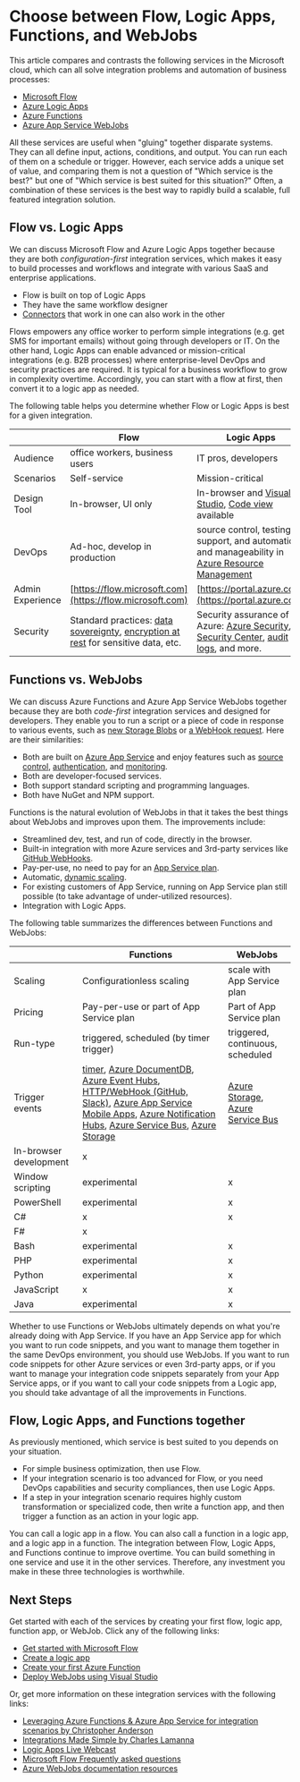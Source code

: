 <properties
    pageTitle="Choose between Flow, Logic Apps, Functions, and WebJobs | Microsoft Azure"
    description="Compare and contrast the for cloud integration services from Microsoft and decide which service(s) you should use."
    services="functions,app-service\logic"
    documentationCenter="na"
    authors="cephalin"
    manager="wpickett"
    tags=""
    keywords="microsoft flow, flow, logic apps, azure functions, functions, azure webjobs, webjobs, event processing, dynamic compute, serverless architecture"/>

<tags
    ms.service="functions"
    ms.devlang="multiple"
    ms.topic="article"
    ms.tgt_pltfrm="multiple"
    ms.workload="na"
    ms.date="09/08/2016"
    ms.author="chrande; glenga"/>

# <a name="choose-between-flow-logic-apps-functions-and-webjobs"></a>Choose between Flow, Logic Apps, Functions, and WebJobs

This article compares and contrasts the following services in the Microsoft cloud, which can all solve integration problems and automation of business processes:

- [Microsoft Flow](https://flow.microsoft.com/)
- [Azure Logic Apps](https://azure.microsoft.com/services/logic-apps/)
- [Azure Functions](https://azure.microsoft.com/services/functions/)
- [Azure App Service WebJobs](../app-service-web/web-sites-create-web-jobs.md)

All these services are useful when "gluing" together disparate systems. They can all define input, actions, conditions, and output. You can run each of them on a schedule or trigger. However, each service adds a unique set of value, and comparing them is not a question of "Which service is the best?" but one of "Which service is best suited for this situation?" Often, a combination of these services is the best way to rapidly build a scalable, full featured integration solution.

<a name="flow"></a>
## <a name="flow-vs-logic-apps"></a>Flow vs. Logic Apps

We can discuss Microsoft Flow and Azure Logic Apps together because they are both *configuration-first* integration services, which makes it easy to build processes and workflows and integrate with various SaaS and enterprise applications. 

- Flow is built on top of Logic Apps
- They have the same workflow designer
- [Connectors](../connectors/apis-list.md) that work in one can also work in the other

Flows empowers any office worker to perform simple integrations (e.g. get SMS for important emails) without going through developers or IT. On the other hand, Logic Apps can enable advanced or mission-critical integrations (e.g. B2B processes) where enterprise-level DevOps and security practices are required. It is typical for a business workflow to grow in complexity overtime. Accordingly, you can start with a flow at first, then convert it to a logic app as needed.

The following table helps you determine whether Flow or Logic Apps is best for a given integration.

|               | Flow                                                                             | Logic Apps                                                                                          |
|---------------|----------------------------------------------------------------------------------|-----------------------------------------------------------------------------------------------------|
| Audience      | office workers, business users                                                   | IT pros, developers                                                                                 |
| Scenarios     | Self-service                                                                     | Mission-critical                                                                                    |
| Design Tool   | In-browser, UI only                                                              | In-browser and [Visual Studio](../app-service/logic/app-service-logic-deploy-from-vs.md), [Code view](../app-service-logic/app-service-logic-author-definitions.md) available |
| DevOps        | Ad-hoc, develop in production                                                    | source control, testing, support, and automation and manageability in [Azure Resource Management](../app-service-logic/app-service-logic-arm-provision.md)|
| Admin Experience| [https://flow.microsoft.com](https://flow.microsoft.com)                       | [https://portal.azure.com](https://portal.azure.com)                                                |
| Security      | Standard practices: [data sovereignty](https://wikipedia.org/wiki/Technological_Sovereignty), [encryption at rest](https://wikipedia.org/wiki/Data_at_rest#Encryption) for sensitive data, etc. | Security assurance of Azure: [Azure Security](https://www.microsoft.com/trustcenter/Security/AzureSecurity), [Security Center](https://azure.microsoft.com/services/security-center/), [audit logs](https://azure.microsoft.com/blog/azure-audit-logs-ux-refresh/), and more. |

<a name="function"></a>
## <a name="functions-vs-webjobs"></a>Functions vs. WebJobs

We can discuss Azure Functions and Azure App Service WebJobs together because they are both *code-first* integration services and designed for developers. They enable you to run a script or a piece of code in response to various events, such as [new Storage Blobs](functions-bindings-storage.md) or [a WebHook request](functions-bindings-http-webhook.md). Here are their similarities: 

- Both are built on [Azure App Service](../app-service/app-service-value-prop-what-is.md) and enjoy features such as [source control](../app-service-web/app-service-continuous-deployment.md), [authentication](../app-service/app-service-authentication-overview.md), and [monitoring](../app-service-web/web-sites-monitor.md).
- Both are developer-focused services.
- Both support standard scripting and programming languages.
- Both have NuGet and NPM support.

Functions is the natural evolution of WebJobs in that it takes the best things about WebJobs and improves upon them. The improvements include: 

- Streamlined dev, test, and run of code, directly in the browser.
- Built-in integration with more Azure services and 3rd-party services like [GitHub WebHooks](https://developer.github.com/webhooks/creating/).
- Pay-per-use, no need to pay for an [App Service plan](../app-service/azure-web-sites-web-hosting-plans-in-depth-overview.md).
- Automatic, [dynamic scaling](functions-scale.md).
- For existing customers of App Service, running on App Service plan still possible (to take advantage of under-utilized resources).
- Integration with Logic Apps.

The following table summarizes the differences between Functions and WebJobs:

|                        | Functions                                                                                                                                                                | WebJobs                            |
|------------------------|--------------------------------------------------------------------------------------------------------------------------------------------------------------------------|------------------------------------|
| Scaling                | Configurationless scaling                                                                                                                                                | scale with App Service plan        |
| Pricing                | Pay-per-use or part of App Service plan                                                                                                                                  | Part of App Service plan           |
| Run-type               | triggered, scheduled (by timer trigger)                                                                                                                                  | triggered, continuous, scheduled   |
| Trigger events         | [timer](functions-bindings-timer.md), [Azure DocumentDB](functions-bindings-documentdb.md), [Azure Event Hubs](functions-bindings-event-hubs), [HTTP/WebHook (GitHub, Slack)](functions-bindings-http-webhook.md), [Azure App Service Mobile Apps](functions-bindings-mobile-apps.md), [Azure Notification Hubs](functions-bindings-notification-hubs.md), [Azure Service Bus](functions-bindings-service-bus.md), [Azure Storage](articles/functions-bindings-storage.md) | [Azure Storage](websites-dotnet-webjobs-sdk-storage-blobs-how-to.md), [Azure Service Bus](websites-dotnet-webjobs-sdk-service-bus.md)         |
| In-browser development | x                                                                                                                                                                        |                                    |
| Window scripting       | experimental                                                                                                                                                             | x                                  |
| PowerShell             | experimental                                                                                                                                                             | x                                  |
| C#                     | x                                                                                                                                                                        | x                                  |
| F#                     | x                                                                                                                                                                        |                                    |
| Bash                   | experimental                                                                                                                                                             | x                                  |
| PHP                    | experimental                                                                                                                                                             | x                                  |
| Python                 | experimental                                                                                                                                                             | x                                  |
| JavaScript             | x                                                                                                                                                                        | x                                  |
| Java                   | experimental                                                                                                                                                             | x                                  |

Whether to use Functions or WebJobs ultimately depends on what you're already doing with App Service. If you have an App Service app for which you want to run code snippets, and you want to manage them together in the same DevOps environment, you should use WebJobs. If you want to run code snippets for other Azure services or even 3rd-party apps, or if you want to manage your integration code snippets separately from your App Service apps, or if you want to call your code snippets from a Logic app, you should take advantage of all the improvements in Functions.  

<a name="together"></a>
## <a name="flow-logic-apps-and-functions-together"></a>Flow, Logic Apps, and Functions together

As previously mentioned, which service is best suited to you depends on your situation. 

- For simple business optimization, then use Flow.
- If your integration scenario is too advanced for Flow, or you need DevOps capabilities and security compliances, then use Logic Apps.
- If a step in your integration scenario requires highly custom transformation or specialized code, then write a function app, and then trigger a function as an action in your logic app.

You can call a logic app in a flow. You can also call a function in a logic app, and a logic app in a function. The integration between Flow, Logic Apps, and Functions continue to improve overtime. You can build something in one service and use it in the other services. Therefore, any investment you make in these three technologies is worthwhile.

## <a name="next-steps"></a>Next Steps

Get started with each of the services by creating your first flow, logic app, function app, or WebJob. Click any of the following links:

- [Get started with Microsoft Flow](https://flow.microsoft.com/en-us/documentation/getting-started/)
- [Create a logic app](../app-service-logic/app-service-logic-create-a-logic-app.md)
- [Create your first Azure Function](../azure-functions/functions-create-first-azure-function.md)
- [Deploy WebJobs using Visual Studio](../app-service-web/websites-dotnet-deploy-webjobs.md)

Or, get more information on these integration services with the following links:

- [Leveraging Azure Functions & Azure App Service for integration scenarios by Christopher Anderson](http://www.biztalk360.com/integrate-2016-resources/leveraging-azure-functions-azure-app-service-integration-scenarios/)
- [Integrations Made Simple by Charles Lamanna](http://www.biztalk360.com/integrate-2016-resources/integrations-made-simple/)
- [Logic Apps Live Webcast](http://aka.ms/logicappslive)
- [Microsoft Flow Frequently asked questions](https://flow.microsoft.com/documentation/frequently-asked-questions/)
- [Azure WebJobs documentation resources](../app-service-web/websites-webjobs-resources.md)
